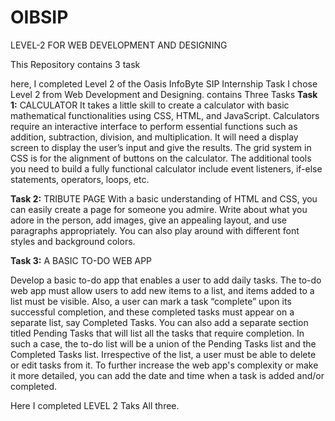 # OIBSIP
LEVEL-2 FOR WEB DEVELOPMENT AND DESIGNING

This Repository contains 3 task 

here, I completed Level 2 of the Oasis InfoByte SIP Internship Task 
I chose Level 2 from Web Development and Designing.
contains Three Tasks 
**Task 1:**
         CALCULATOR 
It takes a little skill to create a calculator with basic
mathematical functionalities using CSS, HTML, and
JavaScript. Calculators require an interactive interface to
perform essential functions such as addition, subtraction,
division, and multiplication. It will need a display screen to
display the user’s input and give the results. The grid system
in CSS is for the alignment of buttons on the calculator.
The additional tools you need to build a fully functional
calculator include event listeners, if-else statements,
operators, loops, etc.
 
**Task 2:**
         TRIBUTE PAGE 
With a basic understanding of HTML and CSS, you can easily
create a page for someone you admire. Write about what
you adore in the person, add images, give an appealing
layout, and use paragraphs appropriately. You can also play
around with different font styles and background colors.

**Task 3:**
             A BASIC TO-DO WEB APP

Develop a basic to-do app that enables a user to add daily tasks.
The to-do web app must allow users to add new items to a list, and items
added to a list must be visible. Also, a user can mark a task “complete”
upon its successful completion, and these completed tasks must appear
on a separate list, say Completed Tasks.
You can also add a separate section titled Pending Tasks that will list all
the tasks that require completion. In such a case, the to-do list will be a
union of the Pending Tasks list and the Completed Tasks list. Irrespective
of the list, a user must be able to delete or edit tasks from it.
To further increase the web app's complexity or make it more detailed,
you can add the date and time when a task is added and/or completed.


Here I completed LEVEL 2 Taks All three.

